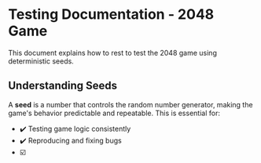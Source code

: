 # Testing Documentation - 2048 Game 
This document explains how to rest to test the 2048 game using deterministic seeds. 

## Understanding Seeds
A **seed** is a number that controls the random number generator, making the game's behavior predictable and repeatable. This is essential for: 
- ✔️ Testing game logic consistently
- ✔️ Reproducing and fixing bugs
- ☑️ 
